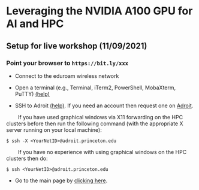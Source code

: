 # Leveraging the NVIDIA A100 GPU for AI and HPC

## Setup for live workshop (11/09/2021)

### Point your browser to `https://bit.ly/xxx`

+ Connect to the eduroam wireless network

+ Open a terminal (e.g., Terminal, iTerm2, PowerShell, MobaXterm, PuTTY) <a href="https://researchcomputing.princeton.edu/education/training/hardware-and-software-requirements-picscie-workshops" target="_blank">(help)</a>

+ SSH to Adroit [(help)](https://researchcomputing.princeton.edu/faq/why-cant-i-login-to-a-clu). If you need an account then request one on [Adroit](https://forms.rc.princeton.edu/registration/?q=adroit).

&nbsp;&nbsp;&nbsp;&nbsp;&nbsp;&nbsp;&nbsp;&nbsp;If you have used graphical windows via X11 forwarding on the HPC clusters before then run the following command (with the appropriate X server running on your local machine):

```
$ ssh -X <YourNetID>@adroit.princeton.edu
```

&nbsp;&nbsp;&nbsp;&nbsp;&nbsp;&nbsp;&nbsp;&nbsp;If you have no experience with using graphical windows on the HPC clusters then do:

```
$ ssh <YourNetID>@adroit.princeton.edu
```

+ Go to the main page by [clicking here](https://github.com/PrincetonUniversity/a100_workshop).
